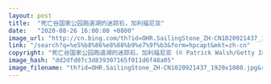 ```yaml
---
layout: post
title:  "死亡谷国家公园跑道湖的迷踪石，加利福尼亚"
date:   "2020-08-26 16:00:00 +0800"
image_url: "http://cn.bing.com/th?id=OHR.SailingStone_ZH-CN1020921437_1920x1080.jpg&rf=LaDigue_1920x1080.jpg&pid=hp"
link: "/search?q=%e5%b8%86%e8%88%b9%e7%9f%b3&form=hpcapt&mkt=zh-cn"
copyright: "死亡谷国家公园跑道湖的迷踪石，加利福尼亚 (© Patrick Walsh/Getty Images)"
image_hash: "dd2dfd07c3d839307165f011d6f48a05"
image_filename: "th?id=OHR.SailingStone_ZH-CN1020921437_1920x1080.jpg&rf=LaDigue_1920x1080.jpg&pid=hp"
---
```

